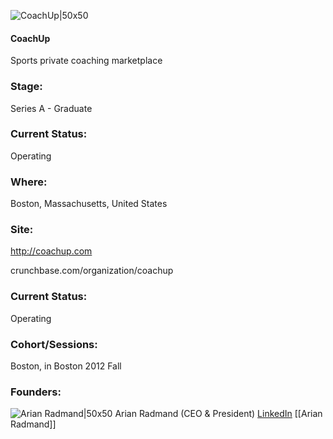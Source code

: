 

![CoachUp|50x50](https://apimg.techstars.com/connect/images/image_files/5359/5324/a9f4/89ba/2900/0002/original/098b9c832ba4c285fd315d3665d7ca4e.jpg)

#### CoachUp
Sports private coaching marketplace

### Stage: 
Series A - Graduate 

### Current Status: 
Operating

### Where:
Boston, Massachusetts, United States

### Site:
http://coachup.com



crunchbase.com/organization/coachup

### Current Status: 
Operating

### Cohort/Sessions: 
Boston, in Boston 2012 Fall

### Founders: 

![Arian Radmand|50x50](https://s3.amazonaws.com/photos.angel.co/users/127460-medium_jpg?1336842106) Arian Radmand (CEO & President) [LinkedIn](https://linkedin.com/in/arianradmand) [[Arian Radmand]]


